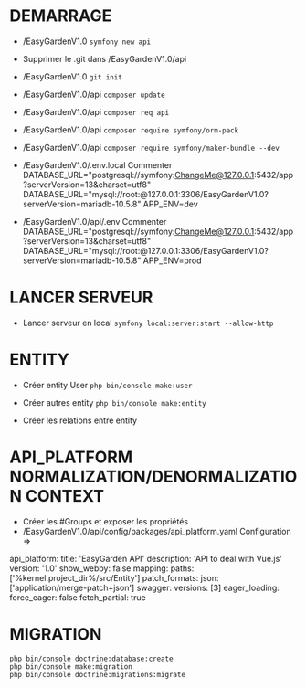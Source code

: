 # DEMARRAGE
- /EasyGardenV1.0
`symfony new api`

- Supprimer le .git dans /EasyGardenV1.0/api

- /EasyGardenV1.0
`git init`

- /EasyGardenV1.0/api
`composer update`

- /EasyGardenV1.0/api
`composer req api`

- /EasyGardenV1.0/api
`composer require symfony/orm-pack`

- /EasyGardenV1.0/api
`composer require symfony/maker-bundle --dev`

- /EasyGardenV1.0/.env.local
Commenter DATABASE_URL="postgresql://symfony:ChangeMe@127.0.0.1:5432/app?serverVersion=13&charset=utf8"
DATABASE_URL="mysql://root:@127.0.0.1:3306/EasyGardenV1.0?serverVersion=mariadb-10.5.8"
APP_ENV=dev

- /EasyGardenV1.0/api/.env
Commenter DATABASE_URL="postgresql://symfony:ChangeMe@127.0.0.1:5432/app?serverVersion=13&charset=utf8"
DATABASE_URL="mysql://root:@127.0.0.1:3306/EasyGardenV1.0?serverVersion=mariadb-10.5.8"
APP_ENV=prod

# LANCER SERVEUR
- Lancer serveur en local
`symfony local:server:start --allow-http`

# ENTITY
- Créer entity User
`php bin/console make:user`

- Créer autres entity
`php bin/console make:entity`

- Créer les relations entre entity

# API_PLATFORM NORMALIZATION/DENORMALIZATION CONTEXT
- Créer les #Groups et exposer les propriétés
- /EasyGardenV1.0/api/config/packages/api_platform.yaml
Configuration =>

api_platform:
    title: 'EasyGarden API'
    description: 'API to deal with Vue.js'
    version: '1.0'
    show_webby: false
    mapping:
        paths: ['%kernel.project_dir%/src/Entity']
    patch_formats:
        json: ['application/merge-patch+json']
    swagger:
        versions: [3]
    eager_loading:
        force_eager: false
        fetch_partial: true

# MIGRATION
`php bin/console doctrine:database:create`
\
`php bin/console make:migration`
\
`php bin/console doctrine:migrations:migrate`

# 
